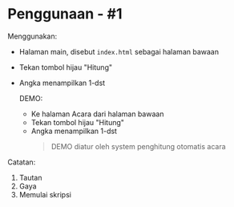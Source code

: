 # Penggunaan - #1

Menggunakan:
- Halaman main, disebut `index.html` sebagai halaman bawaan
- Tekan tombol hijau "Hitung"
- Angka menampilkan 1-dst
  
  DEMO:
  - Ke halaman Acara dari halaman bawaan
  - Tekan tombol hijau "Hitung"
  - Angka menampilkan 1-dst
    > DEMO diatur oleh system penghitung otomatis acara


Catatan:
  1. Tautan
  2. Gaya
  3. Memulai skripsi
